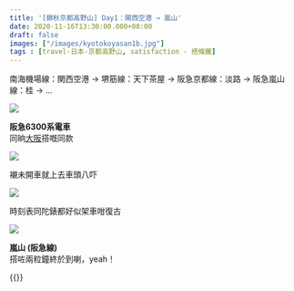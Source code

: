 ```yaml
---
title: '[錦秋京都高野山] Day1：関西空港 → 嵐山'
date: 2020-11-16T13:30:00.000+08:00
draft: false
images: ["/images/kyotokoyasan1b.jpg"]
tags : [travel-日本-京都高野山, satisfaction - 搭條鐵]
---
```


南海機場線：関西空港 → 堺筋線：天下茶屋 → 阪急京都線：淡路 → 阪急嵐山線：桂 → ... 

![](/images/kyotokoyasan1b.jpg)

**阪急6300系電車**  
同晌[大阪](https://hidie.net/osaka3a/)搭嘅同款

![](/images/kyotokoyasan1b1.JPG)

襯未開車就上去車頭八吓  

![](/images/kyotokoyasan1b2.JPG)

時刻表同陀錶都好似架車咁復古  

![](/images/kyotokoyasan1a3.jpg)

**嵐山 (阪急線)**  
搭咗兩粒鐘終於到喇，yeah！  

  
{{<kyotokoyasan>}}  
